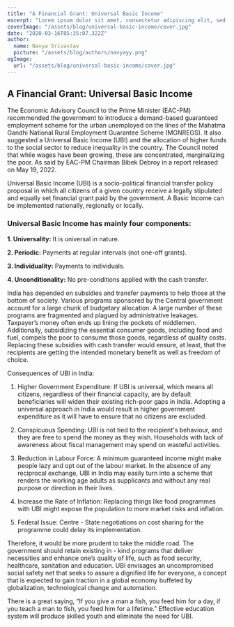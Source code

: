 ```yaml
---
title: "A Financial Grant: Universal Basic Income"
excerpt: "Lorem ipsum dolor sit amet, consectetur adipiscing elit, sed do eiusmod tempor incididunt ut labore et dolore magna aliqua. Praesent elementum facilisis leo vel fringilla est ullamcorper eget. At imperdiet dui accumsan sit amet nulla facilities morbi tempus."
coverImage: "/assets/blog/universal-basic-income/cover.jpg"
date: "2020-03-16T05:35:07.322Z"
author:
  name: Navya Srivastav
  picture: "/assets/blog/authors/navyayy.png"
ogImage:
  url: "/assets/blog/universal-basic-income/cover.jpg"
---
```


## A Financial Grant: Universal Basic Income

The Economic Advisory Council to the Prime Minister (EAC-PM) recommended the government to introduce a demand-based guaranteed employment scheme for the urban unemployed on the lines of the Mahatma Gandhi National Rural Employment Guarantee Scheme (MGNREGS). It also suggested a Universal Basic Income (UBI) and the allocation of higher funds to the social sector to reduce inequality in the country. The Council noted that while wages have been growing, these are concentrated, marginalizing the poor. As said by EAC-PM Chairman Bibek Debroy in a report released on May 19, 2022.

Universal Basic Income (UBI) is a socio-political financial transfer policy proposal in which all citizens of a given country receive a legally stipulated and equally set financial grant paid by the government. A Basic Income can be implemented nationally, regionally or locally.

### Universal Basic Income has mainly four components:

**1.  Universality:** It is universal in nature.
    
**2.  Periodic:** Payments at regular intervals (not one-off grants).
    
**3.  Individuality:** Payments to individuals.
    
**4.  Unconditionality:** No pre-conditions applied with the cash transfer.
    

India has depended on subsidies and transfer payments to help those at the bottom of society. Various programs sponsored by the Central government account for a large chunk of budgetary allocation. A large number of these programs are fragmented and plagued by administrative leakages. Taxpayer’s money often ends up lining the pockets of middlemen. Additionally, subsidizing the essential consumer goods, including food and fuel, compels the poor to consume those goods, regardless of quality costs. Replacing these subsidies with cash transfer would ensure, at least, that the recipients are getting the intended monetary benefit as well as freedom of choice.

Consequences of UBI in India:

1.  Higher Government Expenditure: If UBI is universal, which means all citizens, regardless of their financial capacity, are by default beneficiaries will widen their existing rich-poor gaps in India. Adopting a universal approach in India would result in higher government expenditure as it will have to ensure that no citizens are excluded.
    
2.  Conspicuous Spending: UBI is not tied to the recipient's behaviour, and they are free to spend the money as they wish. Households with lack of awareness about fiscal management may spend on wasteful activities.
    
3.  Reduction in Labour Force: A minimum guaranteed income might make people lazy and opt out of the labour market. In the absence of any reciprocal exchange, UBI in India may easily turn into a scheme that renders the working age adults as supplicants and without any real purpose or direction in their lives.
    
4.  Increase the Rate of Inflation: Replacing things like food programmes with UBI might expose the population to more market risks and inflation.
    
5.  Federal Issue: Centre - State negotiations on cost sharing for the programme could delay its implementation.
    

Therefore, it would be more prudent to take the middle road. The government should retain existing in - kind programs that deliver necessities and enhance one’s quality of life, such as food security, healthcare, sanitation and education. UBI envisages an uncompromised social safety net that seeks to assure a dignified life for everyone, a concept that is expected to gain traction in a global economy buffeted by globalization, technological change and automation.

There is a great saying, “If you give a man a fish, you feed him for a day, if you teach a man to fish, you feed him for a lifetime.” Effective education system will produce skilled youth and eliminate the need for UBI.